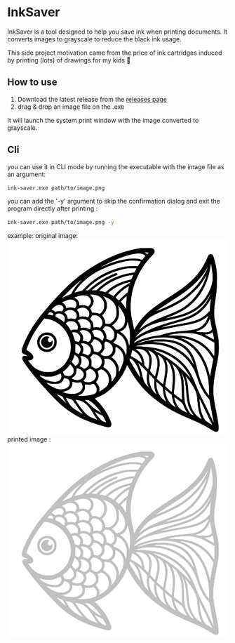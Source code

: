 ﻿# InkSaver

InkSaver is a tool designed to help you save ink when printing documents. 
It converts images to grayscale to reduce the black ink usage.

This side project motivation came from the price of ink cartridges induced by printing (lots) of drawings for my kids 🧒

## How to use
1. Download the latest release from the [releases page](https://github.com/roddone/InkSaver/releases)
2. drag & drop an image file on the .exe

It will launch the system print window with the image converted to grayscale.

## Cli

you can use it in CLI mode by running the executable with the image file as an argument:
```bash
ink-saver.exe path/to/image.png
```

you can add the '-y' argument to skip the confirmation dialog and exit the program directly after printing : 
```bash
ink-saver.exe path/to/image.png -y
```

example:
original image: ![original](https://raw.githubusercontent.com/roddone/InkSaver/main/.github/fish.png)
printed image : ![printed](https://raw.githubusercontent.com/roddone/InkSaver/main/.github/fish.gray.png)